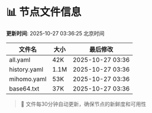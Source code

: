 # 📊 节点文件信息

**更新时间**: 2025-10-27 03:36:25 北京时间

| 文件名 | 大小 | 最后修改 |
|--------|------|----------|
| all.yaml | 42K | 2025-10-27 03:36 |
| history.yaml | 1.1M | 2025-10-27 03:36 |
| mihomo.yaml | 53K | 2025-10-27 03:36 |
| base64.txt | 37K | 2025-10-27 03:36 |

> 🔄 文件每30分钟自动更新，确保节点的新鲜度和可用性

